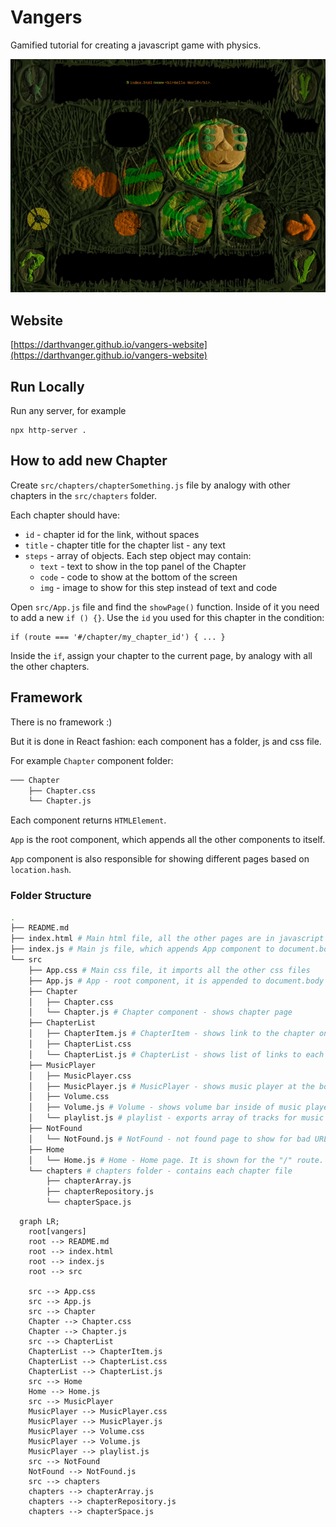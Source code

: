 # Vangers
Gamified tutorial for creating a javascript game with physics.

![Game screenshot](readme-img/vangers-demo.gif)

## Website
[https://darthvanger.github.io/vangers-website](https://darthvanger.github.io/vangers-website)

## Run Locally
Run any server, for example
```
npx http-server .
```

## How to add new Chapter
Create `src/chapters/chapterSomething.js` file by analogy with other chapters in the `src/chapters` folder.

Each chapter should have:
* `id` - chapter id for the link, without spaces
* `title` - chapter title for the chapter list - any text
* `steps` - array of objects. Each step object may contain:
  * `text` - text to show in the top panel of the Chapter
  * `code` - code to show at the bottom of the screen
  * `img` - image to show for this step instead of text and code

Open `src/App.js` file and find the `showPage()` function. Inside of it you need to add a new `if () {}`. Use the `id` you used for this chapter in the condition:
```
if (route === '#/chapter/my_chapter_id') { ... }
```

Inside the `if`, assign your chapter to the current page, by analogy with all the other chapters.

## Framework
There is no framework :)

But it is done in React fashion: each component has a folder, js and css file.

For example `Chapter` component folder:
```bash
─── Chapter
    ├── Chapter.css
    └── Chapter.js
```

Each component returns `HTMLElement`.

`App` is the root component, which appends all the other components to itself.

`App` component is also responsible for showing different pages based on `location.hash`.

### Folder Structure
```bash
.
├── README.md
├── index.html # Main html file, all the other pages are in javascript
├── index.js # Main js file, which appends App component to document.body
└── src
    ├── App.css # Main css file, it imports all the other css files
    ├── App.js # App - root component, it is appended to document.body
    ├── Chapter
    │   ├── Chapter.css
    │   └── Chapter.js # Chapter component - shows chapter page
    ├── ChapterList
    │   ├── ChapterItem.js # ChapterItem - shows link to the chapter on main page
    │   ├── ChapterList.css
    │   └── ChapterList.js # ChapterList - shows list of links to each chapter of the tutorial
    ├── MusicPlayer
    │   ├── MusicPlayer.css
    │   ├── MusicPlayer.js # MusicPlayer - shows music player at the bottom of screen, plays music
    │   ├── Volume.css
    │   ├── Volume.js # Volume - shows volume bar inside of music player, allows changing volume
    │   └── playlist.js # playlist - exports array of tracks for music player
    ├── NotFound
    │   └── NotFound.js # NotFound - not found page to show for bad URLs
    ├── Home
    │   └── Home.js # Home - Home page. It is shown for the "/" route.
    └── chapters # chapters folder - contains each chapter file
        ├── chapterArray.js
        ├── chapterRepository.js
        └── chapterSpace.js
```

```mermaid
  graph LR;
    root[vangers]
    root --> README.md
    root --> index.html
    root --> index.js
    root --> src

    src --> App.css
    src --> App.js
    src --> Chapter
    Chapter --> Chapter.css
    Chapter --> Chapter.js
    src --> ChapterList
    ChapterList --> ChapterItem.js
    ChapterList --> ChapterList.css
    ChapterList --> ChapterList.js
    src --> Home
    Home --> Home.js
    src --> MusicPlayer
    MusicPlayer --> MusicPlayer.css
    MusicPlayer --> MusicPlayer.js
    MusicPlayer --> Volume.css
    MusicPlayer --> Volume.js
    MusicPlayer --> playlist.js
    src --> NotFound
    NotFound --> NotFound.js
    src --> chapters
    chapters --> chapterArray.js
    chapters --> chapterRepository.js
    chapters --> chapterSpace.js
```
